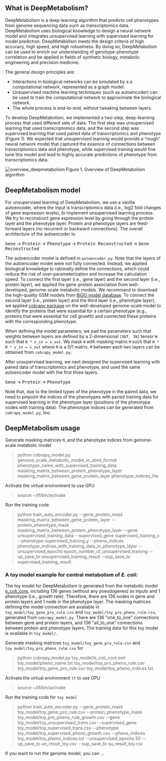 What is DeepMetabolism?
--------------------------

DeepMetabolism is a deep learning algorithm that predicts cell phenotypes from genome sequencing data such as transcriptomics data. DeepMetabolism uses biological knowledge to design a neural network model and integrates unsupervised learning with supervised learning for model prediction. DeepMetabolism meets the design criteria of high accuracy, high speed, and high robustness. By doing so, DeepMetabolism can be used to enrich our understanding of genotype-phenotype correlation and be applied in fields of synthetic biology, metabolic engineering and precision medicine. 

The general design principles are:
* Interactions in biological networks can be simulated by a a computational network, represented as a graph model.
* Unsupervised machine learning techniques (such as autoencoder) can be used to train the computational network to approximate the biological network.
* The whole process is end-to-end, without tweaking between layers.

To develop DeepMetabolism, we implemented a two-step, deep-learning process that used different sets of data. The first step was unsupervised learning that used transcriptomics data, and the second step was supervised learning that used paired data of transcriptomics and phenotype (Figure 1). We expected that unsupervised learning would provide a “rough” neural network model that captured the essence of connections between transcriptomics data and phenotype, while supervised training would fine tune this model and lead to highly accurate predictions of phenotype from transcriptomics data.

![overview_deepmetabolism](https://github.com/gwh120104/deepmetabolism/blob/master/img/Figure_README.png)
Figure 1. Overview of DeepMetabolism algorithm


DeepMetabolism model
----------------------------------

For unsupervised learning of DeepMetabolism, we use a vanilla autoencoder, where the input is transcriptomics data (i.e., log2 fold changes of gene expression levels), to implement unsupervised learning process. We try to reconstruct gene expression level by going through the protein layer and the phenotype layer. Protein and phenotype layers are feed-forward layers (no recurrent or backward connections). The overall architecture of the autoencoder is:

<kbd>Gene</kbd> -> <kbd>Protein</kbd> -> <kbd>Phenotype</kbd> -> <kbd>Protein Reconstructed</kbd> -> <kbd> Gene Reconstructed</kbd>

The autoencoder model is defined in `autoencoder.py`. Note that the layers of the autoencoder model were not fully connected. Instead, we applied biological knowledge to rationally define the connections, which could reduce the risk of over-parameterization and increase the calculation speed. To connect the first layer (i.e., gene layer) and the second layer (i.e., protein layer), we applied the gene-protein association from well-developed, genome-scale metabolic models. We recommand to download the high-quality GSM models from [BiGG model database](bigg.ucsd.edu). To connect the second layer (i.e., protein layer) and the third layer (i.e., phenotype layer), we applied [cobrapy package](https://github.com/opencobra/cobrapy) on the well-developed genome-scale model to identify the proteins that were essential for a certain phenotype (e.g., proteins that were essential for cell growth) and connected these proteins with the corresponding phenotype. 

When defining the model parameters, we pad the parameters such that weights between layers are defined by a 2-dimensional `[OUT, IN]` tensor `W` such that `W * v_in = v_out`. We mask `W` with masking matrix `M` such that `W * M * v_in = v_out` where `M` is a 0/1 matrix. `M` between each two layers can be obtained from `cobrapy_model.py`.

After unsupervised learning, we next designed the supervised learning with paired data of transcriptomics and phenotype, and used the same autoencoder model with the first three layers. 

<kbd>Gene</kbd> -> <kbd>Protein</kbd> -> <kbd>Phenotype</kbd>

Note that, due to the limited types of the phenotype in the paired data, we need to pinpoint the indices of the phenotypes with paried training data for supervised learning in the phenotype layer (positions of the phenotype nodes with training data). The phenotype indices can be generated from `cobrapy_model.py`, too.

DeepMetabolism usage
-------------------------------

Generate masking matrices `M`, and the phenotype indices from genome-scale metabolic model
>python cobrapy_model.py genome_scale_metabolic_model_in_sbml_format phenotype_name_with_supervised_training_data masking_matrix_between_protein_phenotype_layer masking_matrix_between_gene_protein_layer phenotype_indices_file

Activate the virtual environment to use GPU
> source ~/tf/bin/activate

Run the training code
> python train_auto_encoder.py --gene_protein_mask masking_matrix_between_gene_protein_layer --protein_phenotype_mask masking_matrix_between_protein_phenotype_layer --gene unsupervised_training_data --supervised_gene supervised_training_x --phenotype supervised_training_y --pheno_indices phenotype_indices_with_training_data_in_phenotype_layer --unsupervised_epochs epoch_number_of_unsupervised_training  --up_save_to unsupervised_training_result --sup_save_to supervised_training_result


### A toy model example for central metabolism of *E. coli*:

The toy model for DeepMetabolism is generated from the metabolic model [e_coli_core](http://bigg.ucsd.edu/static/models/e_coli_core.xml.gz), including 136 genes (without any pseudogenes) as inputs and 1 phenotype (i.e., growth rate). Therefore, there are 136 nodes in gene and protein layers and 1 node in the phenotype layer. The masking matrices defining the model connection are available in `toy_model/toy_gene_pro_rule.csv` and `toy_model/toy_pro_pheno_rule.csv`, generated from `cobrapy_model.py`. There are 136 "one_to_one" connections between gene and protein layers, and 136 "all_to_one" connections between protein and phenotype layers. The training data for this toy model is available in `toy_model/`.

Generate masking matrices `toy_model/toy_gene_pro_rule.csv` and `toy_model/toy_pro_pheno_rule.csv` for 
>python cobrapy_model.py toy_model/e_coli_core.xml toy_model/pheno_name.txt toy_model/toy_pro_pheno_rule.csv toy_model/toy_gene_pro_rule.csv toy_model/toy_pheno_indices.txt

Activate the virtual environment `tf` to use GPU
> source ~/tf/bin/activate

Run the training code for `toy model`
> python train_auto_encoder.py --gene_protein_mask toy_model/toy_gene_pro_rule.csv --protein_phenotype_mask toy_model/toy_pro_pheno_rule_growth.csv --gene toy_model/toy_unsupervised_trans.csv --supervised_gene toy_model/toy_supervised_trans.csv --phenotype toy_model/toy_supervised_pheno_growth.csv --pheno_indices toy_model/toy_pheno_indices.txt --unsupervised_epochs 50  --up_save_to un_result_toy.csv --sup_save_to su_result_toy.csv

If you want to run the genome model, you can ...
